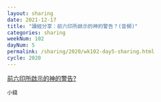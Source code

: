 ```yaml
---
layout: sharing
date: 2021-12-17
title: "讀經分享：前六印所啟示的神的警告？(音頻)"
categories: sharing
weekNum: 102
dayNum: 5
permalink: /sharing/2020/wk102-day5-sharing.html
cycle: 2020
---
```


[前六印所啟示的神的警告?](/media/sharing/2020/wk102/2021-12-17-bin.m4a)

`小錢`
